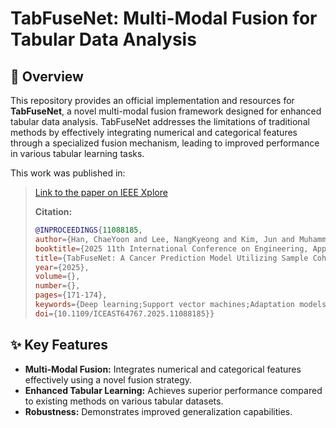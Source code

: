 # TabFuseNet: Multi-Modal Fusion for Tabular Data Analysis

## 📄 Overview

This repository provides an official implementation and resources for **TabFuseNet**, a novel multi-modal fusion framework designed for enhanced tabular data analysis. TabFuseNet addresses the limitations of traditional methods by effectively integrating numerical and categorical features through a specialized fusion mechanism, leading to improved performance in various tabular learning tasks.

This work was published in:

> [Link to the paper on IEEE Xplore](https://ieeexplore.ieee.org/document/11088185)
>
> **Citation:**
>
> ```bibtex
> @INPROCEEDINGS{11088185,
> author={Han, ChaeYoon and Lee, NangKyeong and Kim, Jun and Muhammad, Muhammad Afzal and Abbas, Zeeshan and Suwon, SeungWon Lee},
> booktitle={2025 11th International Conference on Engineering, Applied Sciences, and Technology (ICEAST)},
> title={TabFuseNet: A Cancer Prediction Model Utilizing Sample Cohort Data},
> year={2025},
> volume={},
> number={},
> pages={171-174},
> keywords={Deep learning;Support vector machines;Adaptation models;Predictive models;Feature extraction;Transformers;Data models;Random forests;Medical diagnostic imaging;Cancer;AI;Machine Learning;Deep Learning;Cohort Data},
> doi={10.1109/ICEAST64767.2025.11088185}}
> ```

## ✨ Key Features

* **Multi-Modal Fusion:** Integrates numerical and categorical features effectively using a novel fusion strategy.
* **Enhanced Tabular Learning:** Achieves superior performance compared to existing methods on various tabular datasets.
* **Robustness:** Demonstrates improved generalization capabilities.
